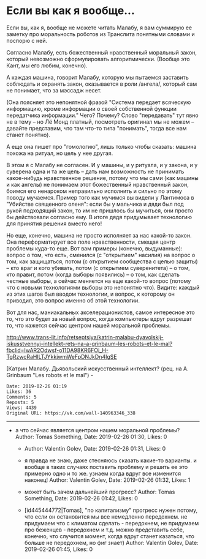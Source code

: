 # Если вы как я вообще...

Если вы, как я, вообще не можете читать Малабу, я вам суммирую ее заметку про моральность роботов из Транслита понятными словами и поспорю с ней.

Согласно Малабу, есть божественный нравственный моральный закон, который невозможно сформулировать алгоритмически. (Вообще это Кант, мы его любим, конечно).

А каждая машина, говорит Малабу, которую мы пытаемся заставить соблюдать и охранять закон, оказывается в роли /ангела/, который сам не понимает, что за мэссадж несет. 

(Она поясняет это непонятной фразой "Система передает всяческую информацию, кроме информации о своей собственной функции передатчика информации." Чего? Почему? Слово "передавать" тут явно не в тему – но Лё Монд платный, посмотреть оригинал мы не можем – давайте представим, что там что-то типа "понимать", тогда все нам станет понятно).

А еще она пишет про "гомологию", лишь только чтобы сказать: машина похожа на ритуал, но цель у нее другая.

В этом я с Малабу не согласен. И у машины, и у ритуала, и у закона, и у суверена одна и та же цель – дать нам возможность не принимать какое-нибудь нравственное решение, потому что мы сами (как машины и как ангелы) не понимаем этот божественный нравственный закон, боимся его ненароком неправильно исполнить и сильно по этому поводу мучаемся. Пример того как мучимся вы видели у Лантимоса в "Убийстве священного оленя": если бы у мальчика и дяди был под рукой подходящий закон, то им не пришлось бы мучиться, они просто бы действовали согласно ему. В итоге дядя придумывает технологию для принятия решения вместо него!

Но еще, конечно, машина не просто исполняет за нас какой-то закон. Она переформатирует все поле нравственности, смещая центр проблемы куда-то еще. Вот вам примеры (конечно, выдуманные): вопрос о том, что есть, сменился (с "открытием" насилия) на вопрос о том, как защищаться, потом (с открытием сообщества с целью защиты) – кто враг и кого убивать, потом (с открытием суверенитета) – о том, кто правит, потом (когда выборы появились) – о том, как сделать честные выборы, а сейчас меняется на еще какой-то вопрос (потому что с новыми технологиями выборы это непонятно что). Видите: каждый из этих шагов был вводом технологии, и вопрос, к которому он приводил, это вопрос именно об этой технологии.

Вот для нас, маниакальных акселерационистов, самое интересное это то, что это будет за новый вопрос, когда компьютеры вдруг разрешат то, что кажется сейчас центром нашей моральной проблемы.

http://www.trans-lit.info/retseptsiya/katrin-malabu-dyavolskij-iskusstvennyj-intellekt-rets-na-a-grinbaum-les-robots-et-le-mal?fbclid=IwAR2Odwsf-o11DA98KR6FOi_H-TgRzwcRaHILTJYkkjwmWeFpDNJkDn4IgSE

[Катрин Малабу. Дьявольский искусственный интеллект? (рец. на A. Grinbaum "Les robots et le mal") - [](http://www.trans-lit.info/retseptsiya/katrin-malabu-dyavolskij-iskusstvennyj-intellekt-rets-na-a-grinbaum-les-robots-et-le-mal?fbclid=IwAR2Odwsf-o11DA98KR6FOi_H-TgRzwcRaHILTJYkkjwmWeFpDNJkDn4IgSE)

    Date: 2019-02-26 01:19
    Likes: 36
    Comments: 5
    Reposts: 5
    Views: 4439
    Original URL: https://vk.com/wall-140963346_338



--------------------

  * а что сейчас является центром нашем моральной проблемы?
    Author: Tomas Something, Date: 2019-02-26 01:30, Likes: 0

      * 
        Author: Valentin Golev, Date: 2019-02-26 01:31, Likes: 0

      * я правда не знаю, даже стесняюсь сказать какие-то варианты. и вообще в таких случаях поставить проблему и решить ее это примерно одно и то же. узнаем когда вдруг все изменится наконец!
        Author: Valentin Golev, Date: 2019-02-26 01:32, Likes: 1

      * может быть зачем дальнейший прогресс?
        Author: Tomas Something, Date: 2019-02-26 01:42, Likes: 0

      * [id445444772|Tomas], "по капитализму" прогресс нужен потому, что если он остановится мы все немедленно передохнем. не придумаем что с климатом сделать - передохнем, не придумаем про беженцев - передохнем и т.д. можно представить себе, конечно, что случится момент, когда вдруг станет казаться, что больше не передохнем, но фиг знает)
        Author: Valentin Golev, Date: 2019-02-26 01:45, Likes: 0

